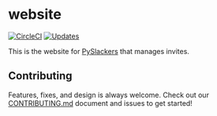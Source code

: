 # website

[![CircleCI](https://circleci.com/gh/pyslackers/website.svg?style=svg)](https://circleci.com/gh/pyslackers/website) [![Updates](https://pyup.io/repos/github/pyslackers/website/shield.svg)](https://pyup.io/repos/github/pyslackers/website/)

This is the website for [PySlackers](https://pyslackers.com) that manages invites.

## Contributing

Features, fixes, and design is always welcome. Check out our [CONTRIBUTING.md](CONTRIBUTING.md) document and issues to get started!
